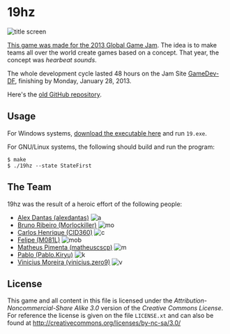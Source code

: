 # 19hz

![title screen](http://19hz.alexdantas.net/images/title.png)

[This game was made for the 2013 Global Game Jam][ggj-game].
The idea is to make teams all over the world create games based
on a concept. That year, the concept was *hearbeat sounds*.

The whole development cycle lasted 48 hours on the Jam Site
[GameDev-DF][gamedev], finishing by Monday, January 28, 2013.

Here's the [old GitHub repository][old].

## Usage

For Windows systems, [download the executable here][windows-exe]
and run `19.exe`.

For GNU/Linux systems, the following should build and run
the program:

    $ make
	$ ./19hz --state StateFirst

## The Team

19hz was the result of a heroic effort of the following people:

* [Alex Dantas (alexdantas)](http://alexdantas.net/) ![a](http://19hz.alexdantas.net/images/alexdantas2.jpg)
* [Bruno Ribeiro (Morlockiller)](https://www.facebook.com/bruno.ribeiro.92754397) ![mo](http://19hz.alexdantas.net/images/morlockiller.jpg)
* [Carlos Henrique (CID360)](https://www.facebook.com/CID360) ![c](http://19hz.alexdantas.net/images/cid360.jpg)
* [Felipe (M081L)](https://www.facebook.com/M081L) ![mob](http://19hz.alexdantas.net/images/m081l.jpg)
* [Matheus Pimenta (matheuscscp)](https://www.facebook.com/matheus.pimenta.906) ![m](http://19hz.alexdantas.net/images/matheus.jpg)
* [Pablo (Pablo.Kiryu)](https://www.facebook.com/Pablo.Kiryu) ![k](http://19hz.alexdantas.net/images/kiryu.jpg)
* [Vinicius Moreira (vinicius.zero9)](https://www.facebook.com/vinicius.zero09) ![v](http://19hz.alexdantas.net/images/vinicius.jpg)

## License

This game and all content in this file is licensed under the
*Attribution-Noncommercial-Share Alike 3.0* version of the
*Creative Commons License*. For reference the license is given
on the file `LICENSE.xt` and can also be found at
http://creativecommons.org/licenses/by-nc-sa/3.0/

[ggj-game]:http://2013.globalgamejam.org/2013/19-hz
[old]:http://2013.globalgamejam.org/about
[gamedev]:http://2013.globalgamejam.org/sites/2013/gamedev-df
[windows-exe]:https://github.com/alexdantas/19Hz/archive/windows.zip

